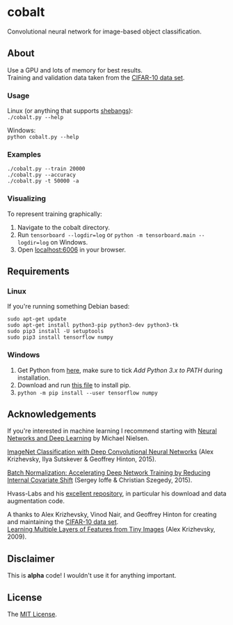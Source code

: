 # cobalt

Convolutional neural network for image-based object classification.

## About

Use a GPU and lots of memory for best results.  
Training and validation data taken from the [CIFAR-10 data set](https://www.cs.toronto.edu/~kriz/cifar.html).

### Usage

Linux (or anything that supports [shebangs](https://en.wikipedia.org/wiki/Shebang_(Unix))):  
`./cobalt.py --help`

Windows:  
`python cobalt.py --help`

### Examples

`./cobalt.py --train 20000`  
`./cobalt.py --accuracy`  
`./cobalt.py -t 50000 -a`

### Visualizing

To represent training graphically:

1. Navigate to the cobalt directory.
2. Run `tensorboard --logdir=log` or `python -m tensorboard.main --logdir=log` on Windows.
3. Open [localhost:6006](http://localhost:6006/) in your browser.

## Requirements

### Linux

If you're running something Debian based:

```
sudo apt-get update
sudo apt-get install python3-pip python3-dev python3-tk
sudo pip3 install -U setuptools
sudo pip3 install tensorflow numpy
```

### Windows

1. Get Python from [here](https://www.python.org/downloads/release/python-362/), make sure to tick *Add Python 3.x to PATH* during installation.
2. Download and run [this file](https://bootstrap.pypa.io/get-pip.py) to install pip.
3. `python -m pip install --user tensorflow numpy`

## Acknowledgements

If you're interested in machine learning I recommend starting with [Neural Networks and Deep Learning](http://neuralnetworksanddeeplearning.com) by Michael Nielsen.

[ImageNet Classification with Deep Convolutional Neural Networks](http://vision.stanford.edu/teaching/cs231b_spring1415/slides/alexnet_tugce_kyunghee.pdf) (Alex Krizhevsky, Ilya Sutskever & Geoffrey Hinton, 2015).

[Batch Normalization: Accelerating Deep Network Training by Reducing Internal Covariate Shift](https://arxiv.org/pdf/1502.03167v3.pdf) (Sergey Ioffe & Christian Szegedy, 2015).

Hvass-Labs and his [excellent repository](https://github.com/Hvass-Labs/TensorFlow-Tutorials), in particular his download and data augmentation code.

A thanks to Alex Krizhevsky, Vinod Nair, and Geoffrey Hinton for creating and maintaining the [CIFAR-10 data set](https://www.cs.toronto.edu/~kriz/cifar.html).  
[Learning Multiple Layers of Features from Tiny Images](https://www.cs.toronto.edu/~kriz/learning-features-2009-TR.pdf) (Alex Krizhevsky, 2009).

## Disclaimer

This is **alpha** code! I wouldn't use it for anything important.

## License

The [MIT License](LICENSE).
